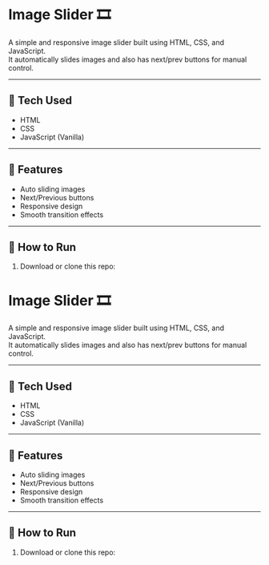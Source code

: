 # Image Slider 🎞️

A simple and responsive image slider built using HTML, CSS, and JavaScript.  
It automatically slides images and also has next/prev buttons for manual control.

---

## 🔧 Tech Used

- HTML
- CSS
- JavaScript (Vanilla)

---

## 📸 Features

- Auto sliding images
- Next/Previous buttons
- Responsive design
- Smooth transition effects

---

## 🚀 How to Run

1. Download or clone this repo:
# Image Slider 🎞️

A simple and responsive image slider built using HTML, CSS, and JavaScript.  
It automatically slides images and also has next/prev buttons for manual control.

---

## 🔧 Tech Used

- HTML
- CSS
- JavaScript (Vanilla)

---

## 📸 Features

- Auto sliding images
- Next/Previous buttons
- Responsive design
- Smooth transition effects

---

## 🚀 How to Run

1. Download or clone this repo:
